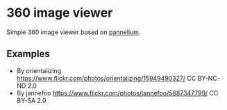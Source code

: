 # 360 image viewer

Simple 360 image viewer based on [pannellum][pannellum].

## Examples

- By orientalizing https://www.flickr.com/photos/orientalizing/15949490327/ CC BY-NC-ND 2.0
- By jannefoo https://www.flickr.com/photos/jannefoo/5887347799/ CC BY-SA 2.0

[pannellum]: https://pannellum.org/
